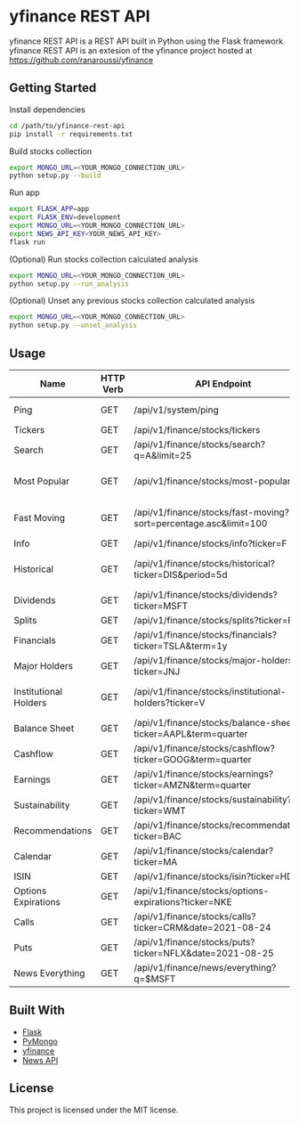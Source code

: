 # yfinance REST API

yfinance REST API is a REST API built in Python using the Flask framework. yfinance REST API is an extesion of the yfinance project hosted at https://github.com/ranaroussi/yfinance

## Getting Started

Install dependencies
```sh
cd /path/to/yfinance-rest-api
pip install -r requirements.txt
```

Build stocks collection
```sh
export MONGO_URL=<YOUR_MONGO_CONNECTION_URL>
python setup.py --build
```

Run app
```sh
export FLASK_APP=app
export FLASK_ENV=development
export MONGO_URL=<YOUR_MONGO_CONNECTION_URL>
export NEWS_API_KEY<YOUR_NEWS_API_KEY>
flask run
```

(Optional) Run stocks collection calculated analysis
```sh
export MONGO_URL=<YOUR_MONGO_CONNECTION_URL>
python setup.py --run_analysis
```

(Optional) Unset any previous stocks collection calculated analysis
```sh
export MONGO_URL=<YOUR_MONGO_CONNECTION_URL>
python setup.py --unset_analysis
```

## Usage

| Name                  | HTTP Verb  | API Endpoint                                                     | Purpose                                 |
| --------------------- | ---------- | ---------------------------------------------------------------- | --------------------------------------- |
| Ping                  | GET        | /api/v1/system/ping                                              | Check if API is alive                   |
| Tickers               | GET        | /api/v1/finance/stocks/tickers                                   | Get list of tickers                     |
| Search                | GET        | /api/v1/finance/stocks/search?q=A&limit=25                       | Search for stocks by ticker             |
| Most Popular          | GET        | /api/v1/finance/stocks/most-popular                              | Get a list of the most popular stocks   |
| Fast Moving           | GET        | /api/v1/finance/stocks/fast-moving?sort=percentage.asc&limit=100 | Get a list of the fastest moving stocks |
| Info                  | GET        | /api/v1/finance/stocks/info?ticker=F                             | Get stock info                          |
| Historical            | GET        | /api/v1/finance/stocks/historical?ticker=DIS&period=5d           | Get stock historical market data        |
| Dividends             | GET        | /api/v1/finance/stocks/dividends?ticker=MSFT                     | Get stock dividends                     |
| Splits                | GET        | /api/v1/finance/stocks/splits?ticker=FB                          | Get stock splits                        |
| Financials            | GET        | /api/v1/finance/stocks/financials?ticker=TSLA&term=1y            | Get stock financials                    |
| Major Holders         | GET        | /api/v1/finance/stocks/major-holders?ticker=JNJ                  | Get stock major holders                 |
| Institutional Holders | GET        | /api/v1/finance/stocks/institutional-holders?ticker=V            | Get stock institutional holders         |
| Balance Sheet         | GET        | /api/v1/finance/stocks/balance-sheet?ticker=AAPL&term=quarter    | Get stock balance sheet                 |
| Cashflow              | GET        | /api/v1/finance/stocks/cashflow?ticker=GOOG&term=quarter         | Get stock cashflow                      |
| Earnings              | GET        | /api/v1/finance/stocks/earnings?ticker=AMZN&term=quarter         | Get stock earnings                      |
| Sustainability        | GET        | /api/v1/finance/stocks/sustainability?ticker=WMT                 | Get stock sustainability                |
| Recommendations       | GET        | /api/v1/finance/stocks/recommendations?ticker=BAC                | Get stock recommendations               | 
| Calendar              | GET        | /api/v1/finance/stocks/calendar?ticker=MA                        | Get stock calendar                      |
| ISIN                  | GET        | /api/v1/finance/stocks/isin?ticker=HD                            | Get stock isin                          |
| Options Expirations   | GET        | /api/v1/finance/stocks/options-expirations?ticker=NKE            | Get stock options expirations           |
| Calls                 | GET        | /api/v1/finance/stocks/calls?ticker=CRM&date=2021-08-24          | Get stock calls                         | 
| Puts                  | GET        | /api/v1/finance/stocks/puts?ticker=NFLX&date=2021-08-25          | Get stock puts                          |
| News Everything       | GET        | /api/v1/finance/news/everything?q=$MSFT                          | Search millions of articles             |

## Built With

* [Flask](https://flask.palletsprojects.com)
* [PyMongo](https://pymongo.readthedocs.io)
* [yfinance](https://github.com/ranaroussi/yfinance)
* [News API](https://newsapi.org/)

## License

This project is licensed under the MIT license.
